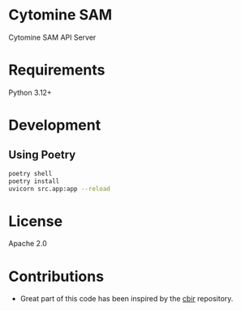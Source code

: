 # Cytomine SAM
Cytomine SAM API Server

# Requirements
Python 3.12+

# Development

## Using Poetry

```bash
poetry shell
poetry install
uvicorn src.app:app --reload
```

# License

Apache 2.0

# Contributions

- Great part of this code has been inspired by the [cbir](https://github.com/Cytomine-ULiege/Cytomine-cbir) repository.
